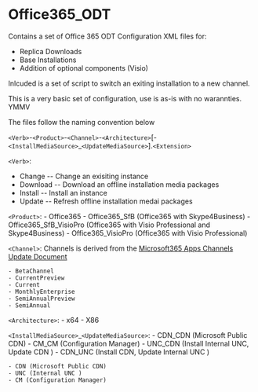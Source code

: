 # Office365_ODT

Contains a set of Office 365 ODT Configuration XML files for:
  - Replica Downloads
  - Base Installations
  - Addition of optional components (Visio)

Inlcuded is a set of script to switch an exiting installation to a new channel.

This is a very basic set of configuration, use is as-is with no warannties. YMMV

The files follow the naming convention below

`<Verb>`-`<Product>`-`<Channel>`-`<Architecture>`[-`<InstallMediaSource>`_`<UpdateMediaSource>`].`<Extension>`

`<Verb>`:
  - Change -- Change an exisiting instance
  - Download -- Download an offline installation media packages
  - Install -- Install an instance
  - Update -- Refresh offline installation medai packages

`<Product>`:
	- Office365
	- Office365_SfB   (Office365 with Skype4Business)
	- Office365_SfB_VisioPro (Office365 with Visio Professional and Skype4Business)
	- Office365_VisioPro (Office365 with Visio Professional)

`<Channel>`:
	Channels is derived from the [Microsoft365 Apps Channels Update Document](https://docs.microsoft.com/en-us/DeployOffice/update-channels-changes)

	- BetaChannel
	- CurrentPreview
	- Current
	- MonthlyEnterprise
	- SemiAnnualPreview
	- SemiAnnual

`<Architecture>`:
	- x64
	- X86

`<InstallMediaSource>`_`<UpdateMediaSource>`:
	- CDN_CDN (Microsoft Public CDN)
	- CM_CM (Configuration Manager)
	- UNC_CDN (Install Internal UNC, Update CDN )
	- CDN_UNC (Install CDN, Update Internal UNC  )

	- CDN (Microsoft Public CDN)
	- UNC (Internal UNC )
	- CM (Configuration Manager)
